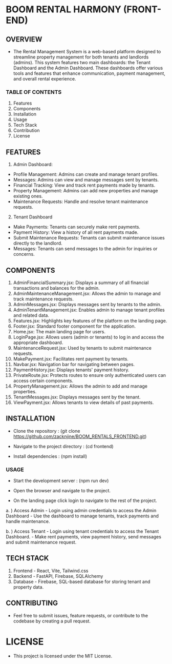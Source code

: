 # BOOM RENTAL HARMONY (FRONT-END)
## OVERVIEW 
 - The Rental Management System is a web-based platform designed to streamline property management for both tenants and landlords (admins). This system features two main dashboards: the Tenant Dashboard and the Admin Dashboard. These dashboards offer various tools and features that enhance communication, payment management, and overall rental experience.

### TABLE OF CONTENTS
  1. Features
  2. Components
  3. Installation
  4. Usage
  5. Tech Stack
  6. Contribution
  7. License


## FEATURES 
 1. Admin Dashboard:
   
- Profile Management: Admins can create and manage tenant profiles.
- Messages: Admins can view and manage messages sent by tenants.
- Financial Tracking: View and track rent payments made by tenants.
- Property Management: Admins can add new properties and manage existing ones.
- Maintenance Requests: Handle and resolve tenant maintenance requests.

2. Tenant Dashboard

- Make Payments: Tenants can securely make rent payments.
- Payment History: View a history of all rent payments made.
- Submit Maintenance Requests: Tenants can submit maintenance issues directly to the landlord.
- Messages: Tenants can send messages to the admin for inquiries or concerns.

## COMPONENTS

 1. AdminFinancialSummary.jsx: Displays a summary of all financial transactions and balances for the admin.
 2. AdminMaintenanceManagement.jsx: Allows the admin to manage and track maintenance requests.
 3. AdminMessages.jsx: Displays messages sent by tenants to the admin.
 4. AdminTenantManagement.jsx: Enables admin to manage tenant profiles and related data.
 5. Features.jsx: Highlights key features of the platform on the landing page.
 6. Footer.jsx: Standard footer component for the application.
 7. Home.jsx: The main landing page for users.
 8. LoginPage.jsx: Allows users (admin or tenants) to log in and access the appropriate dashboard.
 9. MaintenanceRequest.jsx: Used by tenants to submit maintenance requests.
 10. MakePayment.jsx: Facilitates rent payment by tenants.
 11. Navbar.jsx: Navigation bar for navigating between pages.
 12. PaymentHistory.jsx: Displays tenants' payment history.
 13. PrivateRoute.jsx: Protects routes to ensure only authenticated users can access certain components.
 14. PropertyManagement.jsx: Allows the admin to add and manage properties.
 15. TenantMessages.jsx: Displays messages sent by the tenant.
 16. ViewPayment.jsx: Allows tenants to view details of past payments.

## INSTALLATION

- Clone the repository :
    (git clone https://github.com/zacknjine/BOOM_RENTALS_FRONTEND.git)

- Navigate to the project directory :
    (cd frontend)

- Install dependencies :
    (npm install)

### USAGE 

  - Start the development server :
     (npm run dev)

  - Open the browser and navigate to the project.
  - On the landing page click login to navigate to the rest of the project.

  a. ) Access Admin 
       - Login using admin credentials to access the Admin Dashboard
       - Use the dashboard to manage tenants, track payments and handle maintenance.
  
  b. ) Access Tenant
      - Login using tenant credentials to access the Tenant Dashboard.
      - Make rent payments, view payment history, send messages and submit maintenance request.


## TECH STACK 
  1. Frontend - React, Vite, Tailwind.css
  2. Backend - FastAPI, Firebase, SQLAlchemy
  3. Database - Firebase, SQL-based database for storing tenant and property data.


## CONTRIBUTING
- Feel free to submit issues, feature requests, or contribute to the codebase by creating a pull request.


# LICENSE 
   - This project is licensed under the MIT License.